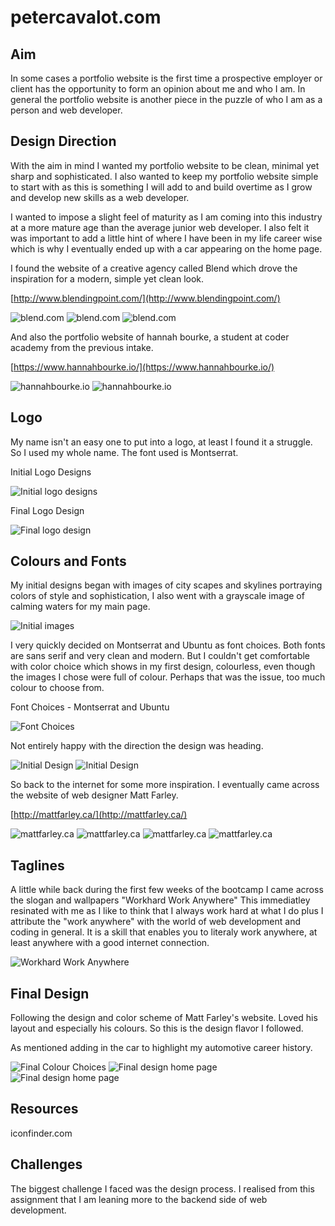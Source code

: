 # petercavalot.com

## Aim
In some cases a portfolio website is the first time a prospective employer or client has the opportunity to form an opinion about me and who I am. In general the portfolio website is another piece in the puzzle of who I am as a person and web developer.

## Design Direction

With the aim in mind I wanted my portfolio website to be clean, minimal yet sharp and sophisticated. I also wanted to keep my portfolio website simple to start with as this is something I will add to and build overtime as I grow and develop new skills as a web developer.

I wanted to impose a slight feel of maturity as I am coming into this industry at a more mature age than the average junior web developer.
I also felt it was important to add a little hint of where I have been in my life career wise which is why I eventually ended up with a car appearing on the home page.

I found the website of a creative agency called Blend which drove the inspiration for a modern, simple yet clean look.

[http://www.blendingpoint.com/](http://www.blendingpoint.com/)

![blend.com](/images/readme-images/blend-1.png)
![blend.com](/images/readme-images/blend-2.png)
![blend.com](/images/readme-images/blend-3.png)


And also the portfolio website of hannah bourke, a student at coder academy from the previous intake.

[https://www.hannahbourke.io/](https://www.hannahbourke.io/)

![hannahbourke.io](/images/readme-images/hannah-bourke-1.png)
![hannahbourke.io](/images/readme-images/hannah-bourke-2.png)

## Logo
My name isn't an easy one to put into a logo, at least I found it a struggle. So I used my whole name. The font used is Montserrat.

Initial Logo Designs

![Initial logo designs](/images/readme-images/logo.png)

Final Logo Design

![Final logo design](/images/readme-images/peter-cavalot-logo.png)

## Colours and Fonts
My initial designs began with images of city scapes and skylines portraying colors of style and sophistication, I also went with a grayscale image of calming waters for my main page.

![Initial images](/images/readme-images/initial-images.png)

I very quickly decided on Montserrat and Ubuntu as font choices. Both fonts are sans serif and very clean and modern. But I couldn't get comfortable with color choice which shows in my first design, colourless, even though the images I chose were full of colour. Perhaps that was the issue, too much colour to choose from.

Font Choices - Montserrat and Ubuntu

![Font Choices](/images/readme-images/fonts-colors.png)

Not entirely happy with the direction the design was heading.

![Initial Design](/images/readme-images/home.png)
![Initial Design](/images/readme-images/about-300.png)

So back to the internet for some more inspiration.
I eventually came across the website of web designer Matt Farley.

[http://mattfarley.ca/](http://mattfarley.ca/)

![mattfarley.ca](/images/readme-images/mattfarley-1.png)
![mattfarley.ca](/images/readme-images/mattfarley-2.png)
![mattfarley.ca](/images/readme-images/mattfarley-3.png)
![mattfarley.ca](/images/readme-images/mattfarley-4.png)

## Taglines
A little while back during the first few weeks of the bootcamp I came across the slogan and wallpapers "Workhard Work Anywhere"
This immediatley resinated with me as I like to think that I always work hard at what I do plus I attribute the "work anywhere" with the world of web development and coding in general. It is a skill that enables you to literaly work anywhere, at least anywhere with a good internet connection.

![Workhard Work Anywhere](/images/readme-images/wha-sea.jpg)

## Final Design
Following the design and color scheme of Matt Farley's website. Loved his layout and especially his colours. So this is the design flavor I followed.

As mentioned adding in the car to highlight my automotive career history.
 
![Final Colour Choices](/images/readme-images/final-colors.png)
![Final design home page](/images/readme-images/peter-cavalot-1.png)
![Final design home page](/images/readme-images/peter-cavalot-2.png)


## Resources
iconfinder.com


## Challenges
The biggest challenge I faced was the design process. I realised from this assignment that I am leaning more to the backend side of web development.
